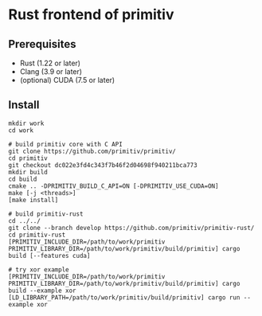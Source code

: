 Rust frontend of primitiv
=================================

Prerequisites
-------------

* Rust (1.22 or later)
* Clang (3.9 or later)
* (optional) CUDA (7.5 or later)

Install
---------------

```
mkdir work
cd work

# build primitiv core with C API
git clone https://github.com/primitiv/primitiv/
cd primitiv
git checkout dc022e3fd4c343f7b46f2d04698f940211bca773
mkdir build
cd build
cmake .. -DPRIMITIV_BUILD_C_API=ON [-DPRIMITIV_USE_CUDA=ON]
make [-j <threads>]
[make install]

# build primitiv-rust
cd ../../
git clone --branch develop https://github.com/primitiv/primitiv-rust/
cd primitiv-rust
[PRIMITIV_INCLUDE_DIR=/path/to/work/primitiv PRIMITIV_LIBRARY_DIR=/path/to/work/primitiv/build/primitiv] cargo build [--features cuda]

# try xor example
[PRIMITIV_INCLUDE_DIR=/path/to/work/primitiv PRIMITIV_LIBRARY_DIR=/path/to/work/primitiv/build/primitiv] cargo build --example xor
[LD_LIBRARY_PATH=/path/to/work/primitiv/build/primitiv] cargo run --example xor
```

